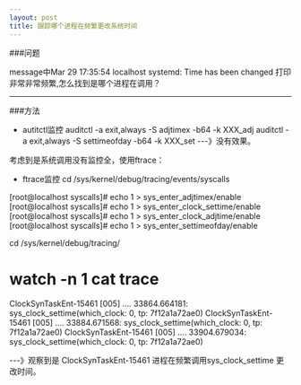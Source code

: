```yaml
---
layout: post
title: 跟踪哪个进程在频繁更改系统时间
---
```


###问题

message中Mar 29 17:35:54 localhost systemd: Time has been changed
打印非常非常频繁,怎么找到是哪个进程在调用？

-----

###方法

* autitctl监控
auditctl -a exit,always -S adjtimex  -b64 -k XXX_adj
auditctl -a exit,always -S settimeofday  -b64 -k XXX_set
---》没有效果。


考虑到是系统调用没有监控全，使用ftrace：

* ftrace监控
cd    /sys/kernel/debug/tracing/events/syscalls

[root@localhost syscalls]# echo 1 > sys_enter_adjtimex/enable
[root@localhost syscalls]# echo 1 > sys_enter_clock_settime/enable
[root@localhost syscalls]# echo 1 > sys_enter_clock_adjtime/enable
[root@localhost syscalls]# echo 1 > sys_enter_settimeofday/enable


cd    /sys/kernel/debug/tracing/
 # watch -n 1 cat trace
 ClockSynTaskEnt-15461 [005] .... 33864.664181: sys_clock_settime(which_clock: 0, tp: 7f12a1a72ae0)
 ClockSynTaskEnt-15461 [005] .... 33884.671568: sys_clock_settime(which_clock: 0, tp: 7f12a1a72ae0)
 ClockSynTaskEnt-15461 [005] .... 33904.679034: sys_clock_settime(which_clock: 0, tp: 7f12a1a72ae0)
 
 ---》观察到是 ClockSynTaskEnt-15461 进程在频繁调用sys_clock_settime 更改时间。
